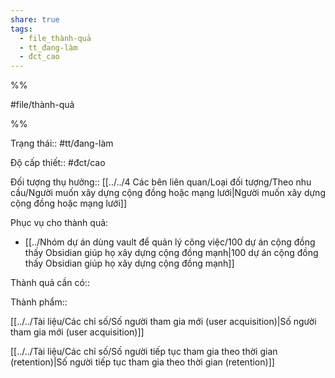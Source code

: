 ```yaml
---  
share: true  
tags:  
  - file_thành-quả  
  - tt_đang-làm  
  - đct_cao  
---  
```

  
%%  
#file/thành-quả  
%%  
Trạng thái:: #tt/đang-làm  
Độ cấp thiết:: #đct/cao  
Đối tượng thụ hưởng:: [[../../4 Các bên liên quan/Loại đối tượng/Theo nhu cầu/Người muốn xây dựng cộng đồng hoặc mạng lưới|Người muốn xây dựng cộng đồng hoặc mạng lưới]]  
  
Phục vụ cho thành quả:  
- [[../Nhóm dự án dùng vault để quản lý công việc/100 dự án cộng đồng thấy Obsidian giúp họ xây dựng cộng đồng mạnh|100 dự án cộng đồng thấy Obsidian giúp họ xây dựng cộng đồng mạnh]]  
  
Thành quả cần có::   
  
Thành phẩm::   
  
  
[[../../Tài liệu/Các chỉ số/Số người tham gia mới (user acquisition)|Số người tham gia mới (user acquisition)]]  
[[../../Tài liệu/Các chỉ số/Số người tiếp tục tham gia theo thời gian (retention)|Số người tiếp tục tham gia theo thời gian (retention)]]  
